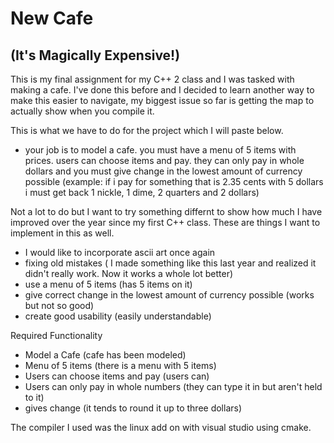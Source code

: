 # New Cafe
## (It's Magically Expensive!)

This is my final assignment for my C++ 2 class and I was tasked with making a cafe.
I've done this before and I decided to learn another way to make this easier to navigate, my biggest issue so far is getting the map to actually show when you compile it.

This is what we have to do for the project which I will paste below.
- your job is to model a cafe. you must have a menu of 5 items with prices. users can choose items and pay. they can only pay in whole dollars and you must give change in
the lowest amount of currency possible (example: if i pay for something that is 2.35 cents with 5 dollars i must get back 1 nickle, 1 dime, 2 quarters and 2 dollars)

Not a lot to do but I want to try something differnt to show how much I have improved over the year since my first C++ class. These are things I want to implement in this as well.
- I would like to incorporate ascii art once again
- fixing old mistakes ( I made something like this last year and realized it didn't really work. Now it works a whole lot better)
- use a menu of 5 items (has 5 items on it)
- give correct change in the lowest amount of currency possible (works but not so good)
- create good usability (easily understandable)

Required Functionality
- Model a Cafe (cafe has been modeled)
- Menu of 5 items (there is a menu with 5 items)
- Users can choose items and pay (users can)
- Users can only pay in whole numbers (they can type it in but aren't held to it)
- gives change (it tends to round it up to three dollars)

The compiler I used was the linux add on with visual studio using cmake. 
